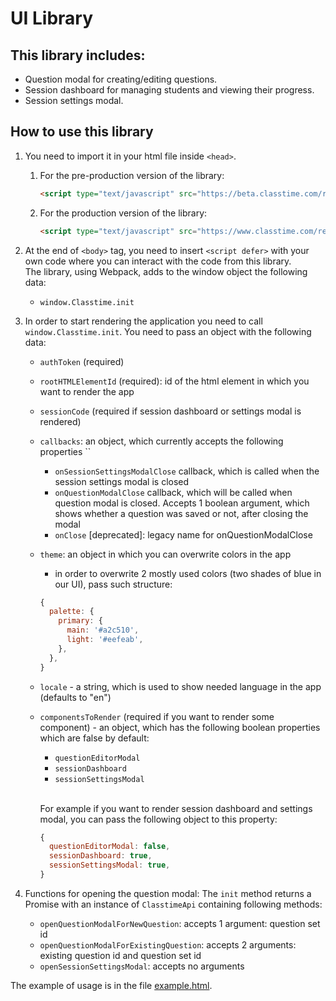 # UI Library

## This library includes: 
- Question modal for creating/editing questions. 
- Session dashboard for managing students and viewing their progress.
- Session settings modal.

## How to use this library
1. You need to import it in your html file inside `<head>`.
   1. For the pre-production version of the library:
       ```html
       <script type="text/javascript" src="https://beta.classtime.com/release/Classtime.js"></script>
       ```
   2. For the production version of the library:
       ```html
       <script type="text/javascript" src="https://www.classtime.com/release/Classtime.js"></script>
       ```
2. At the end of `<body>` tag, you need to insert `<script defer>`
  with your own code where you can interact with the code from this library.<br>
  The library, using Webpack, adds to the window object the following data:
     - `window.Classtime.init`
 3. In order to start rendering the application you need to call `window.Classtime.init`. 
    You need to pass an object with the following data:
    - `authToken` (required)
    - `rootHTMLElementId` (required): id of the html element in which you want to render the app
    - `sessionCode` (required if session dashboard or settings modal is rendered)
    - `callbacks`: an object, which currently accepts the following properties ``
      * `onSessionSettingsModalClose` callback, which is called when the session settings modal is closed
      * `onQuestionModalClose` callback, which will be called when question modal is closed. Accepts 1 boolean argument, which shows whether a question was saved or not, after closing the modal
      * `onClose` [deprecated]: legacy name for onQuestionModalClose
    - `theme`: an object in which you can overwrite colors in the app
      * in order to overwrite 2 mostly used colors (two shades of blue in our UI), pass such structure:
      ```javascript
      {
        palette: {
          primary: {
            main: '#a2c510',
            light: '#eefeab',
          },
        },
      }
      ```
    - `locale` - a string, which is used to show needed language in the app (defaults to "en")
    - `componentsToRender` (required if you want to render some component) - an object, which has the following boolean properties which are false by default:
      * `questionEditorModal`
      * `sessionDashboard`
      *  `sessionSettingsModal`
      
      <br>For example if you want to render session dashboard and settings modal, you can pass the following object to this property:
      ```javascript 
      {
        questionEditorModal: false,
        sessionDashboard: true,
        sessionSettingsModal: true,
      }
      ```

4. Functions for opening the question modal: The `init` method returns a Promise with an instance of `ClasstimeApi` containing following methods:
   - `openQuestionModalForNewQuestion`: accepts 1 argument: question set id
   - `openQuestionModalForExistingQuestion`: accepts 2 arguments: existing question id and question set id
   - `openSessionSettingsModal`: accepts no arguments
 
The example of usage is in the file [example.html](example.html).
